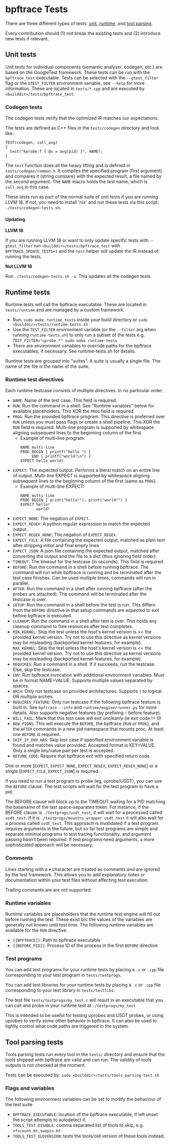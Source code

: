 # bpftrace Tests

There are three different types of tests: [unit](#unit-tests), [runtime](#runtime-tests), and [tool parsing](#tool-parsing-tests).

Every contribution should (1) not break the existing tests and (2) introduce new tests if relevant.

## Unit tests

Unit tests for individual components (semantic analyser, codegen, etc.) are based on the GoogleTest framework. These tests can be run with the `bpftrace_test` executable. Tests can be selected with the `--gtest_filter` flag or the `GTEST_FILTER` environment variable, see `--help` for more information. These are located in `tests/*.cpp` and are executed by `<builddir>/tests/bpftrace_test`.

### Codegen tests

The codegen tests verify that the optimized IR matches our expectations.

The tests are defined as C++ files in the `tests/codegen` directory and look like:

```
TEST(codegen, call_avg)
{
  test("kprobe:f { @x = avg(pid) }", NAME);
}
```

The `test` function does all the heavy lifting and is defined in
`tests/codegen/common.h`. It compiles the specified program (first argument) and
compares it (string compare) with the expected result, a file named by the
second argument. The `NAME` macro holds the test name,  which is `call_avg` in
this case.

These tests run as part of the normal suite of unit tests if you are running LLVM 18.
If not, you need to install 'nix' and run these tests via this script:
`./tests/codegen-tests.sh`.

#### Updating

**LLVM 18**

If you are running LLVM 18 or want to only update specific tests with `--gtest_filter`
run `<builddir>/tests/bpftrace_test` with `BPFTRACE_UPDATE_TESTS=1` and the `test`
helper will update the IR instead of running the tests.

**Not LLVM 18**

Run `./tests/codegen-tests.sh -u`. This updates all the codegen tests.

## Runtime tests

Runtime tests will call the bpftrace executable. These are located in `tests/runtime` and are managed by a custom framework.

* Run: `sudo make runtime_tests` inside your build directory or `sudo <builddir>/tests/runtime-tests.sh`
* Use the `TEST_FILTER` environment variable (or the `--filter` arg when running `runtime-tests.sh`) to only run a subset of the tests e.g. `TEST_FILTER="uprobe.*" sudo make runtime-tests`
* There are environment variables to override paths for the bpftrace executables, if necessary. See runtime-tests.sh for details.

Runtime tests are grouped into "suites". A suite is usually a single file. The
name of the file is the name of the suite.

### Runtime test directives

Each runtime testcase consists of multiple directives. In no particular order:

* `NAME`: Name of the test case. This field is required.
* `RUN`: Run the command in a shell. See "Runtime variables" below for
  available placeholders. This XOR the `PROG` field is required
* `PROG`: Run the provided bpftrace program. This directive is preferred over
  `RUN` unless you must pass flags or create a shell pipeline.  This XOR the
  `RUN` field is required. Multi-line program is supported by whitespace aligning
  subsequent lines to the beginning column of the first.
  * Example of multi-line program:
    ```
    NAME multi-line
    PROG BEGIN { printf("hello ") }
         END { printf("world!\n") }
    EXPECT hello world!
    ```
* `EXPECT`: The expected output. Performs a literal match on an entire line of
  output. Multi-line EXPECT is supported by whitespace aligning subsequent
  lines to the beginning column of the first (same as `PROG`).
  * Example of multi-line EXPECT:
    ```
    NAME multi-line
    PROG BEGIN { print("hello!"); print("world!") }
    EXPECT hello!
           world!
    ```
* `EXPECT_NONE`: The negation of `EXPECT`.
* `EXPECT_REGEX`: A python regular expression to match the expected output.
* `EXPECT_REGEX_NONE`: The negation of `EXPECT_REGEX`.
* `EXPECT_FILE`: A file containing the expected output, matched as plain
   text after stripping initial and final empty lines
* `EXPECT_JSON`: A json file containing the expected output, matched after
   converting the output and the file to a dict (thus ignoring field order).
* `TIMEOUT`: The timeout for the testcase (in seconds). This field is required.
* `BEFORE`: Run the command in a shell before running bpftrace. The command
  will run while bpftrace is running and be terminated after the test case
  finishes. Can be used multiple times, commands will run in parallel.
* `AFTER`: Run the command in a shell after running bpftrace (after the probes
  are attached). The command will be terminated after the testcase is over.
* `SETUP`: Run the command in a shell before the test is run. This differs from
  the `BEFORE` directive in that setup commands are expected to exit before
  bpftrace is executed.
* `CLEANUP`: Run the command in a shell after test is over. This holds any
  cleanup command to free resources after test completes.
* `MIN_KERNEL`: Skip the test unless the host's kernel version is >= the
  provided kernel version. Try not to use this directive as kernel versions may
  be misleading (backported kernel features, for example).
 `MAX_KERNEL`: Skip the test unless the host's kernel version is <= the
  provided kernel version. Try not to use this directive as kernel versions may
  be misleading (backported kernel features, for example).
* `REQUIRES`: Run a command in a shell. If it succeeds, run the testcase.
  Else, skip the testcase.
* `ENV`: Run bpftrace invocation with additional environment variables. Must be
  in format NAME=VALUE. Supports multiple values separated by spaces.
* `ARCH`: Only run testcase on provided architectures. Supports `|` to logical
  OR multiple arches.
* `REQUIRES_FEATURE`: Only run testcase if the following bpftrace feature is
  built in. See `bpftrace --info` and `runtime/engine/runner.py` for more
  details. Also supports negative features (by prefixing `!` before feature).
* `WILL_FAIL`: Mark that this test case will exit uncleanly (ie exit code != 0)
* `NEW_PIDNS`: This will execute the `BEFORE`, the bpftrace (`RUN` or `PROG`),
  and the `AFTER` commands in a new pid namespace that mounts proc. At least one
  `BEFORE` is required.
* `SKIP_IF_ENV_HAS`: Skip test case if specified environment variable is found
  and matches value provided. Accepted format is KEY=VALUE. Only a single key/value
  pair per test is accepted.
* `RETURN_CODE`: Require that bpftrace exit with specified return code.

One or more [`EXPECT`, `EXPECT_NONE`, `EXPECT_REGEX`, `EXPECT_REGEX_NONE`] or
a single [`EXPECT_FILE`, `EXPECT_JSON`] is required.

If you need to run a test program to probe (eg, uprobe/USDT), you can use the
`BEFORE` clause. The test scripts will wait for the test program to have a pid.

The BEFORE clause will block up to the TIMEOUT waiting for a PID matching the
basename of the last space-separated token. For instance, if the BEFORE clause
is `./testprogs/usdt_test`, it will wait for a processed called `usdt_test`.
If it is `./testprogs/mountns_wrapper usdt_test` it will also wait for a
process called `usdt_test`. This approach is invalidated if a test program
requires arguments in the future, but so far test programs are simple and
separate minimal programs to test tracing functionality, and argument passing
hasn't been required. If test programs need arguments, a more sophisticated
approach will be necessary.

### Comments

Lines starting with a `#` character are treated as comments and are ignored by
the test framework. This allows you to add explanatory notes or documentation
within your test files without affecting test execution.

Trailing comments are are not supported.

### Runtime variables

Runtime variables are placeholders that the runtime test engine will fill out
before running the test. These exist b/c the values of the variables are generally
not known until test time. The following runtime variables are available for the
`RUN` directive:

* `{{BPFTRACE}}`: Path to bpftrace executable
* `{{BEFORE_PID}}`: Process ID of the process in the first `BEFORE` directive

### Test programs

You can add test programs for your runtime tests by placing a `.c` or `.cpp` file corresponding to your test program in `tests/testprogs`.

You can add test libraries for your runtime tests by placing a `.c` or `.cpp` file corresponding to your test library in `tests/testlibs`.

The test file `tests/testprogs/my_test.c` will result in an executable that you can call and probe in your runtime test at `./testprogs/my_test`

This is intended to be useful for testing uprobes and USDT probes, or using uprobes to verify some other behavior in bpftrace. It can also
be used to tightly control what code paths are triggered in the system.

## Tool parsing tests

Tools parsing tests run every tool in the `tools/` directory and ensure that the tools shipped with bpftrace are valid and can run. The validity of tools outputs is not checked at the moment.

Tests can be executed by: `sudo <builddir>/tests/tools-parsing-test.sh`

### Flags and variables

The following environment variables can be set to modify the behaviour of the
test suite

- `BPFTRACE_EXECUTABLE`: location of the bpftrace executable, if left unset the
  script attempts to autodetect it.
- `TOOLS_TEST_DISABLE`: comma separated list of tools to skip, e.g.
  `vfscount.bt,swapin.bt`
- `TOOLS_TEST_OLDVERSION`: tests the tools/old version of these tools instead.
